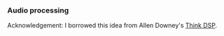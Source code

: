 ### Audio processing

Acknowledgement: I borrowed this idea from Allen Downey's [Think DSP](https://github.com/AllenDowney/ThinkDSP/).
